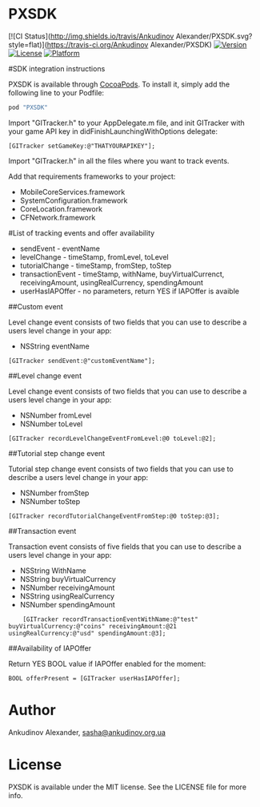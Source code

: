 # PXSDK

[![CI Status](http://img.shields.io/travis/Ankudinov Alexander/PXSDK.svg?style=flat)](https://travis-ci.org/Ankudinov Alexander/PXSDK)
[![Version](https://img.shields.io/cocoapods/v/PXSDK.svg?style=flat)](http://cocoapods.org/pods/PXSDK)
[![License](https://img.shields.io/cocoapods/l/PXSDK.svg?style=flat)](http://cocoapods.org/pods/PXSDK)
[![Platform](https://img.shields.io/cocoapods/p/PXSDK.svg?style=flat)](http://cocoapods.org/pods/PXSDK)

#SDK integration instructions

PXSDK is available through [CocoaPods](http://cocoapods.org). To install
it, simply add the following line to your Podfile:

```ruby
pod "PXSDK"
```

Import "GITracker.h" to your AppDelegate.m file, and init GITracker with your game API key in didFinishLaunchingWithOptions delegate:
```obj-c
[GITracker setGameKey:@"THATYOURAPIKEY"];
```
Import "GITracker.h" in all the files where you want to track events.

Add that requirements frameworks to your project:
  * MobileCoreServices.framework
  * SystemConfiguration.framework
  * CoreLocation.framework
  * CFNetwork.framework

#List of tracking events and offer availability
  * sendEvent         - eventName
  * levelChange       - timeStamp, fromLevel, toLevel
  * tutorialChange    - timeStamp, fromStep, toStep
  * transactionEvent  - timeStamp, withName, buyVirtualCurrenct, receivingAmount, usingRealCurrency, spendingAmount
  * userHasIAPOffer  - no parameters, return YES if IAPOffer is avaible

##Custom event

Level change event consists of two fields that you can use to describe a users level change in your app:
* NSString eventName

```obj-c
[GITracker sendEvent:@"customEventName"];
```

##Level change event

Level change event consists of two fields that you can use to describe a users level change in your app:
* NSNumber fromLevel
* NSNumber toLevel

```obj-c
[GITracker recordLevelChangeEventFromLevel:@0 toLevel:@2];
```
 
##Tutorial step change event

Tutorial step change event consists of two fields that you can use to describe a users level change in your app:
* NSNumber fromStep
* NSNumber toStep

```obj-c
[GITracker recordTutorialChangeEventFromStep:@0 toStep:@3];
```     

##Transaction event

Transaction event consists of five fields that you can use to describe a users level change in your app:
* NSString WithName
* NSString buyVirtualCurrency
* NSNumber receivingAmount
* NSString usingRealCurrency
* NSNumber spendingAmount

```obj-c
    [GITracker recordTransactionEventWithName:@"test" buyVirtualCurrency:@"coins" receivingAmount:@21 usingRealCurrency:@"usd" spendingAmount:@3];
```

##Availability of IAPOffer 

Return  YES BOOL value if IAPOffer enabled for the moment:

```obj-c
BOOL offerPresent = [GITracker userHasIAPOffer];
```   

# Author

Ankudinov Alexander, sasha@ankudinov.org.ua

# License

PXSDK is available under the MIT license. See the LICENSE file for more info.
